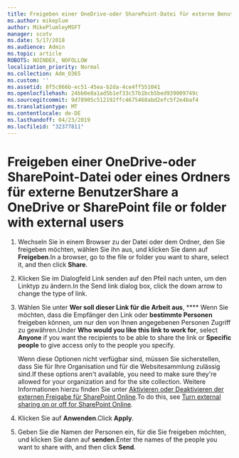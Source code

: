 ```yaml
---
title: Freigeben einer OneDrive-oder SharePoint-Datei für externe Benutzer
ms.author: mikeplum
author: MikePlumleyMSFT
manager: scotv
ms.date: 5/17/2018
ms.audience: Admin
ms.topic: article
ROBOTS: NOINDEX, NOFOLLOW
localization_priority: Normal
ms.collection: Adm_O365
ms.custom: ''
ms.assetid: 8f5c866b-ec51-45ea-b2da-4ce4ff551041
ms.openlocfilehash: 24bb0e8a1ad5b1ef33c57b1bcb5bed939009749c
ms.sourcegitcommit: 9d78905c512192ffc4675468abd2efc5f2e4baf4
ms.translationtype: MT
ms.contentlocale: de-DE
ms.lasthandoff: 04/23/2019
ms.locfileid: "32377811"
---
```

# <a name="share-a-onedrive-or-sharepoint-file-or-folder-with-external-users"></a><span data-ttu-id="4c05d-102">Freigeben einer OneDrive-oder SharePoint-Datei oder eines Ordners für externe Benutzer</span><span class="sxs-lookup"><span data-stu-id="4c05d-102">Share a OneDrive or SharePoint file or folder with external users</span></span>

1. <span data-ttu-id="4c05d-103">Wechseln Sie in einem Browser zu der Datei oder dem Ordner, den Sie freigeben möchten, wählen Sie ihn aus, und klicken Sie dann auf **Freigeben**.</span><span class="sxs-lookup"><span data-stu-id="4c05d-103">In a browser, go to the file or folder you want to share, select it, and then click **Share**.</span></span>
    
2. <span data-ttu-id="4c05d-104">Klicken Sie im Dialogfeld Link senden auf den Pfeil nach unten, um den Linktyp zu ändern.</span><span class="sxs-lookup"><span data-stu-id="4c05d-104">In the Send link dialog box, click the down arrow to change the type of link.</span></span>
    
3. <span data-ttu-id="4c05d-105">Wählen Sie unter **Wer soll dieser Link für die Arbeit aus**, \*\*\*\* Wenn Sie möchten, dass die Empfänger den Link oder **bestimmte Personen** freigeben können, um nur den von Ihnen angegebenen Personen Zugriff zu gewähren.</span><span class="sxs-lookup"><span data-stu-id="4c05d-105">Under **Who would you like this link to work for**, select **Anyone** if you want the recipients to be able to share the link or **Specific people** to give access only to the people you specify.</span></span> 
    
    <span data-ttu-id="4c05d-106">Wenn diese Optionen nicht verfügbar sind, müssen Sie sicherstellen, dass Sie für Ihre Organisation und für die Websitesammlung zulässig sind.</span><span class="sxs-lookup"><span data-stu-id="4c05d-106">If these options aren't available, you need to make sure they're allowed for your organization and for the site collection.</span></span> <span data-ttu-id="4c05d-107">Weitere Informationen hierzu finden Sie unter [Aktivieren oder Deaktivieren der externen Freigabe für SharePoint Online](https://go.microsoft.com/fwlink/?linkid=866426).</span><span class="sxs-lookup"><span data-stu-id="4c05d-107">To do this, see [Turn external sharing on or off for SharePoint Online](https://go.microsoft.com/fwlink/?linkid=866426).</span></span>
    
4. <span data-ttu-id="4c05d-108">Klicken Sie auf **Anwenden**.</span><span class="sxs-lookup"><span data-stu-id="4c05d-108">Click **Apply**.</span></span>
    
5. <span data-ttu-id="4c05d-109">Geben Sie die Namen der Personen ein, für die Sie freigeben möchten, und klicken Sie dann auf **senden**.</span><span class="sxs-lookup"><span data-stu-id="4c05d-109">Enter the names of the people you want to share with, and then click **Send**.</span></span>
    

